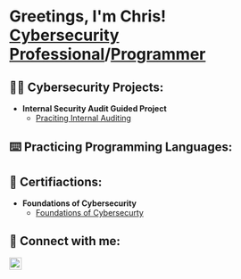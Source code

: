 <h1>Greetings, I'm Chris! <br/><a href="https://www.linkedin.com/in/linksmith/">Cybersecurity Professional</a>/<a href="https://github.com/igitluv">Programmer</a>

<h2>👨‍💻 Cybersecurity Projects:</h2>

- <b>Internal Security Audit Guided Project</b>
  - [Praciting Internal Auditing](https://github.com/igitluv/InternalAuditingGuidedProject)

<h2>⌨️ Practicing Programming Languages:</h2>

<h2>📃 Certifiactions:</h2>

  - <b>Foundations of Cybersecurity</b>
    - [Foundations of Cybersecurty](https://coursera.org/account/accomplishments/certificate/SV7N783WVPB3)
  
<h2> 🤳 Connect with me:</h2>

[<img align="left" alt="JoshMadakor | LinkedIn" width="22px" src="https://cdn.jsdelivr.net/npm/simple-icons@v3/icons/linkedin.svg" />][linkedin]

[linkedin]: https://www.linkedin.com/in/linksmith/
